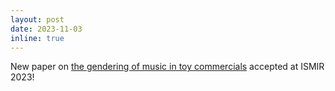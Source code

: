 ```yaml
---
layout: post
date: 2023-11-03
inline: true
---
```


New paper on [the gendering of music in toy commercials](https://www.youtube.com/watch?v=d96uEzo6VG4) accepted at ISMIR 2023!